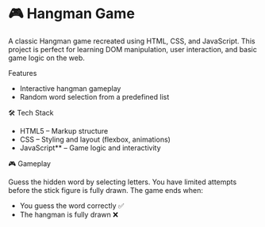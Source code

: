  # 🎮 Hangman Game

A classic Hangman game recreated using HTML, CSS, and JavaScript. This project is perfect for learning DOM manipulation, user interaction, and basic game logic on the web.

 Features

- Interactive hangman gameplay
- Random word selection from a predefined list

🛠️ Tech Stack

- HTML5 – Markup structure  
- CSS – Styling and layout (flexbox, animations)  
- JavaScript** – Game logic and interactivity  

 🎮 Gameplay

Guess the hidden word by selecting letters. You have limited attempts before the stick figure is fully drawn. The game ends when:
- You guess the word correctly ✅
- The hangman is fully drawn ❌
 

